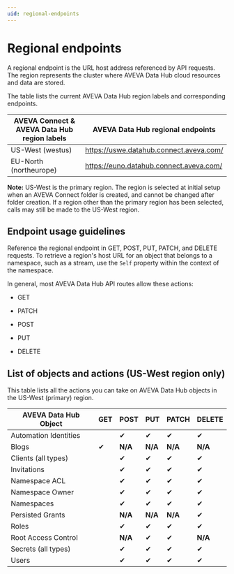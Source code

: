 ```yaml
---
uid: regional-endpoints
---
```


# Regional endpoints

A regional endpoint is the URL host address referenced by API requests. The region represents the cluster where AVEVA Data Hub cloud resources and data are stored. 

The table lists the current AVEVA Data Hub region labels and corresponding endpoints.

| AVEVA Connect & AVEVA Data Hub region labels | AVEVA Data Hub regional endpoints |
| ------------- | ----------------- |
| US-West (westus) | https://uswe.datahub.connect.aveva.com/ |
| EU-North (northeurope) | https://euno.datahub.connect.aveva.com/ | 

**Note:** US-West is the primary region. The region is selected at initial setup when an AVEVA Connect folder is created, and cannot be changed after folder creation. If a region other than the primary region has been selected, calls may still be made to the US-West region.

## Endpoint usage guidelines

Reference the regional endpoint in GET,  POST,  PUT, PATCH, and DELETE requests. To retrieve a region's host URL for an object that belongs to a namespace, such as a stream, use the `Self` property within the context of the namespace.

In general, most AVEVA Data Hub API routes allow these actions:
 
* GET

* PATCH

* POST

* PUT

* DELETE

## List of objects and actions (US-West region only)

This table lists all the actions you can take on AVEVA Data Hub objects in the US-West (primary) region. 

| AVEVA Data Hub Object |	GET |	POST |	PUT | PATCH |	DELETE |
| ------ | ------ | ------ | ------ | ------ | ------ |
| Automation Identities |	 | ✔ | ✔ |	✔ |	✔ |
|Blogs|	✔|	**N/A**|	**N/A**|	**N/A**|	**N/A**|
|Clients (all types)	|	|✔|	✔|	✔|	✔|
|Invitations | | ✔ | ✔ | ✔ | ✔ |
|Namespace ACL	|	|✔	|✔|	✔|	✔|
|Namespace Owner |  | ✔ | ✔ | ✔ | ✔ |
|Namespaces	| | ✔ |	✔|	✔|	✔|
|Persisted Grants| | **N/A** | **N/A** | **N/A** | ✔ |
|Roles	| | ✔ | ✔ | ✔ | ✔ |
|Root Access Control |	| **N/A** |	✔ |	✔ |	**N/A** |
|Secrets (all types) |	| ✔ | ✔| ✔ | ✔ |
|Users |	| ✔ | ✔| ✔ | ✔ |
